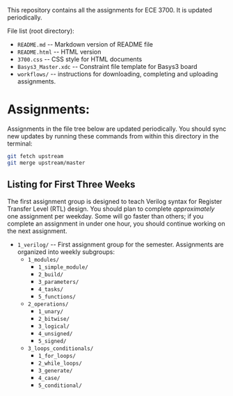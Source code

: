 This repository contains all the assignments for ECE 3700. It is updated periodically. 

File list (root directory):

* `README.md` -- Markdown version of README file
* `README.html` -- HTML version
* `3700.css` -- CSS style for HTML documents
* `Basys3_Master.xdc` -- Constraint file template for Basys3 board
* `workflows/` -- instructions for downloading, completing and uploading assignments.

# Assignments:

Assignments in the file tree below are updated periodically. You should sync new
updates by running these commands from within this directory in the terminal:

```bash
git fetch upstream
git merge upstream/master
```

## Listing for First Three Weeks

The first assignment group is designed to teach Verilog syntax for Register Transfer Level
(RTL) design. You should plan to complete *approximately* one assignment per weekday.
Some will go faster than others; if you complete an assignment in under one hour, you
should continue working on the next assignment.

* `1_verilog/` -- First assignment group for the semester. Assignments are organized 
  into weekly subgroups:
  - `1_modules/`  
      + `1_simple_module/`
      + `2_build/`
      + `3_parameters/`
      + `4_tasks/`
      + `5_functions/`
  - `2_operations/`
      + `1_unary/`
      + `2_bitwise/`
      + `3_logical/`
      + `4_unsigned/`
      + `5_signed/`
  - `3_loops_conditionals/`
      + `1_for_loops/`
      + `2_while_loops/`
      + `3_generate/`
      + `4_case/`
      + `5_conditional/`





